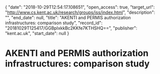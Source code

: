 {
  "date": "2018-10-29T12:54:17.108651", 
  "open_access": true, 
  "target_url": "http://www.cs.kent.ac.uk/research/groups/iss/index.html", 
  "description": "", 
  "end_date": null, 
  "title": "AKENTI and PERMIS authorization infrastructures: comparison study", 
  "record_id": "20181029T125417/GGBpIxkkBc2KKfe7KTHSHQ==", 
  "publisher": "kent.ac.uk", 
  "start_date": null
}

# AKENTI and PERMIS authorization infrastructures: comparison study

